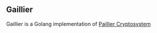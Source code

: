 ## Gaillier

Gaillier is a Golang implementation of [Paillier Cryptosystem](https://www.wikiwand.com/en/Paillier_cryptosystem)

